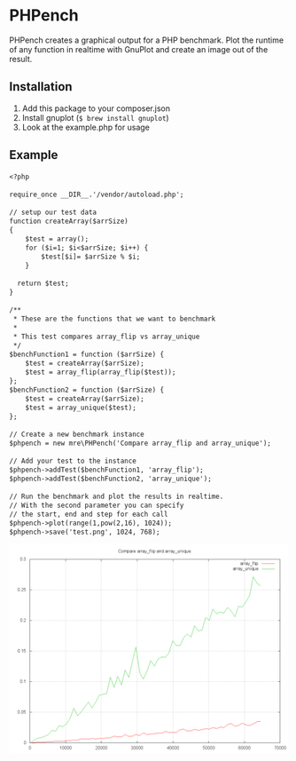 # PHPench

PHPench creates a graphical output for a PHP benchmark.
Plot the runtime of any function in realtime with GnuPlot and create an image
out of the result.

## Installation

1. Add this package to your composer.json
2. Install gnuplot (`$ brew install gnuplot`)
3. Look at the example.php for usage

## Example

```
<?php

require_once __DIR__.'/vendor/autoload.php';

// setup our test data
function createArray($arrSize)
{
    $test = array();
    for ($i=1; $i<$arrSize; $i++) {
        $test[$i]= $arrSize % $i;
    }

  return $test;
}

/**
 * These are the functions that we want to benchmark
 *
 * This test compares array_flip vs array_unique
 */
$benchFunction1 = function ($arrSize) {
    $test = createArray($arrSize);
    $test = array_flip(array_flip($test));
};
$benchFunction2 = function ($arrSize) {
    $test = createArray($arrSize);
    $test = array_unique($test);
};

// Create a new benchmark instance
$phpench = new mre\PHPench('Compare array_flip and array_unique');

// Add your test to the instance
$phpench->addTest($benchFunction1, 'array_flip');
$phpench->addTest($benchFunction2, 'array_unique');

// Run the benchmark and plot the results in realtime.
// With the second parameter you can specify
// the start, end and step for each call
$phpench->plot(range(1,pow(2,16), 1024));
$phpench->save('test.png', 1024, 768);
```

![A pretty graph](test.png)
